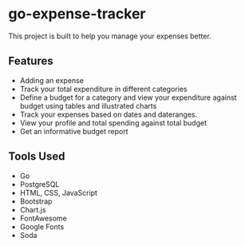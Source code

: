 # go-expense-tracker
This project is built to help you manage your expenses better.

## Features
 - Adding an expense
 - Track your total expenditure in different categories
 - Define a budget for a category and view your expenditure against budget using tables and illustrated charts
 - Track your expenses based on dates and dateranges.
 - View your profile and total spending against total budget
 - Get an informative budget report

## Tools Used
 - Go
 - PostgreSQL
 - HTML, CSS, JavaScript
 - Bootstrap
 - Chart.js
 - FontAwesome
 - Google Fonts
 - Soda